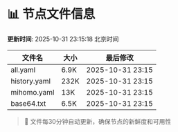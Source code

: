 # 📊 节点文件信息

**更新时间**: 2025-10-31 23:15:18 北京时间

| 文件名 | 大小 | 最后修改 |
|--------|------|----------|
| all.yaml | 6.9K | 2025-10-31 23:15 |
| history.yaml | 232K | 2025-10-31 23:15 |
| mihomo.yaml | 13K | 2025-10-31 23:15 |
| base64.txt | 6.5K | 2025-10-31 23:15 |

> 🔄 文件每30分钟自动更新，确保节点的新鲜度和可用性
